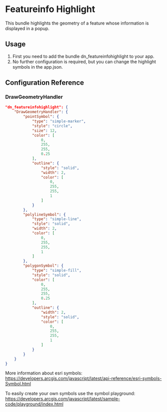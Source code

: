 # Featureinfo Highlight
This bundle highlights the geometry of a feature whose information is displayed in a popup.

## Usage

1. First you need to add the bundle dn_featureinfohighlight to your app.
2. No further configuration is required, but you can change the highlight symbols in the app.json.

## Configuration Reference

### DrawGeometryHandler

```json
"dn_featureinfohighlight": {
    "DrawGeometryHandler": {
        "pointSymbol": {
            "type": "simple-marker",
            "style": "circle",
            "size": 12,
            "color": [
                0,
                255,
                255,
                0.25
            ],
            "outline": {
                "style": "solid",
                "width": 2,
                "color": [
                    0,
                    255,
                    255,
                    1
                ]
            }
        },
        "polylineSymbol": {
            "type": "simple-line",
            "style": "solid",
            "width": 2,
            "color": [
                0,
                255,
                255,
                1
            ]
        },
        "polygonSymbol": {
            "type": "simple-fill",
            "style": "solid",
            "color": [
                0,
                255,
                255,
                0.25
            ],
            "outline": {
                "width": 2,
                "style": "solid",
                "color": [
                    0,
                    255,
                    255,
                    1
                ]
            }
        }
    }
}
```

More information about esri symbols:
https://developers.arcgis.com/javascript/latest/api-reference/esri-symbols-Symbol.html

To easily create your own symbols use the symbol playground:
https://developers.arcgis.com/javascript/latest/sample-code/playground/index.html
